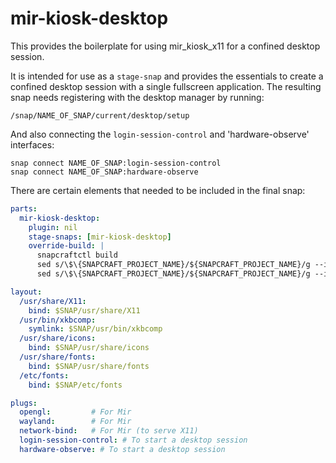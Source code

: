 # mir-kiosk-desktop

This provides the boilerplate for using mir_kiosk_x11 for a confined desktop session.

It is intended for use as a `stage-snap` and provides the essentials to create a confined desktop session with a single fullscreen application. The resulting snap needs registering with the desktop manager by running:
```plain
/snap/NAME_OF_SNAP/current/desktop/setup
``` 
And also connecting the `login-session-control` and 'hardware-observe' interfaces:
```plain
snap connect NAME_OF_SNAP:login-session-control
snap connect NAME_OF_SNAP:hardware-observe
``` 

There are certain elements that needed to be included in the final snap:

```yaml
parts:
  mir-kiosk-desktop:
    plugin: nil
    stage-snaps: [mir-kiosk-desktop]
    override-build: |
      snapcraftctl build
      sed s/\$\{SNAPCRAFT_PROJECT_NAME}/${SNAPCRAFT_PROJECT_NAME}/g --in-place $SNAPCRAFT_PART_INSTALL/desktop/setup
      sed s/\$\{SNAPCRAFT_PROJECT_NAME}/${SNAPCRAFT_PROJECT_NAME}/g --in-place $SNAPCRAFT_PART_INSTALL/desktop/mir-kiosk-desktop.desktop

layout:
  /usr/share/X11:
    bind: $SNAP/usr/share/X11
  /usr/bin/xkbcomp:
    symlink: $SNAP/usr/bin/xkbcomp
  /usr/share/icons:
    bind: $SNAP/usr/share/icons
  /usr/share/fonts:
    bind: $SNAP/usr/share/fonts
  /etc/fonts:
    bind: $SNAP/etc/fonts

plugs:
  opengl:         # For Mir
  wayland:        # For Mir
  network-bind:   # For Mir (to serve X11)
  login-session-control: # To start a desktop session
  hardware-observe: # To start a desktop session
```